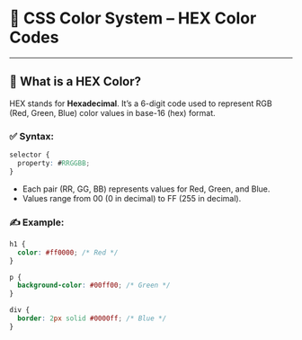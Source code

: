 # 🎨 CSS Color System – HEX Color Codes

---

## 🔷 What is a HEX Color?

HEX stands for **Hexadecimal**. It’s a 6-digit code used to represent RGB (Red, Green, Blue) color values in base-16 (hex) format.

### ✅ Syntax:
```css
selector {
  property: #RRGGBB;
}
```

- Each pair (RR, GG, BB) represents values for Red, Green, and Blue.
- Values range from 00 (0 in decimal) to FF (255 in decimal).

### ✍ Example:
```css
h1 {
  color: #ff0000; /* Red */
}

p {
  background-color: #00ff00; /* Green */
}

div {
  border: 2px solid #0000ff; /* Blue */
}
```